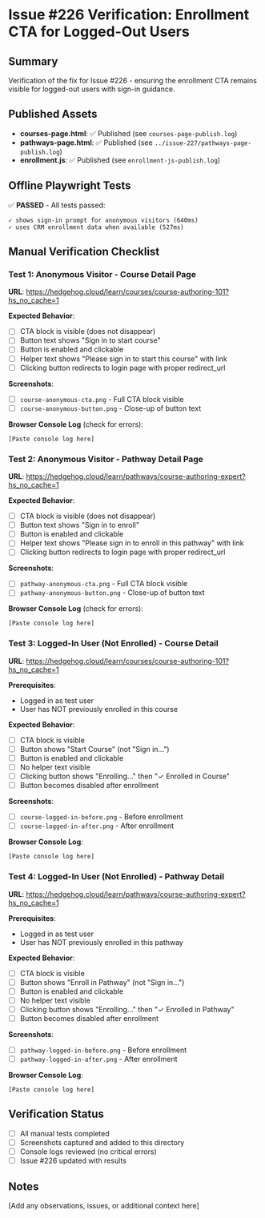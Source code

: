 # Issue #226 Verification: Enrollment CTA for Logged-Out Users

## Summary
Verification of the fix for Issue #226 - ensuring the enrollment CTA remains visible for logged-out users with sign-in guidance.

## Published Assets
- **courses-page.html**: ✅ Published (see `courses-page-publish.log`)
- **pathways-page.html**: ✅ Published (see `../issue-227/pathways-page-publish.log`)
- **enrollment.js**: ✅ Published (see `enrollment-js-publish.log`)

## Offline Playwright Tests
✅ **PASSED** - All tests passed:
```
✓ shows sign-in prompt for anonymous visitors (640ms)
✓ uses CRM enrollment data when available (527ms)
```

## Manual Verification Checklist

### Test 1: Anonymous Visitor - Course Detail Page

**URL**: https://hedgehog.cloud/learn/courses/course-authoring-101?hs_no_cache=1

**Expected Behavior**:
- [ ] CTA block is visible (does not disappear)
- [ ] Button text shows "Sign in to start course"
- [ ] Button is enabled and clickable
- [ ] Helper text shows "Please sign in to start this course" with link
- [ ] Clicking button redirects to login page with proper redirect_url

**Screenshots**:
- [ ] `course-anonymous-cta.png` - Full CTA block visible
- [ ] `course-anonymous-button.png` - Close-up of button text

**Browser Console Log** (check for errors):
```
[Paste console log here]
```

### Test 2: Anonymous Visitor - Pathway Detail Page

**URL**: https://hedgehog.cloud/learn/pathways/course-authoring-expert?hs_no_cache=1

**Expected Behavior**:
- [ ] CTA block is visible (does not disappear)
- [ ] Button text shows "Sign in to enroll"
- [ ] Button is enabled and clickable
- [ ] Helper text shows "Please sign in to enroll in this pathway" with link
- [ ] Clicking button redirects to login page with proper redirect_url

**Screenshots**:
- [ ] `pathway-anonymous-cta.png` - Full CTA block visible
- [ ] `pathway-anonymous-button.png` - Close-up of button text

**Browser Console Log** (check for errors):
```
[Paste console log here]
```

### Test 3: Logged-In User (Not Enrolled) - Course Detail

**URL**: https://hedgehog.cloud/learn/courses/course-authoring-101?hs_no_cache=1

**Prerequisites**:
- Logged in as test user
- User has NOT previously enrolled in this course

**Expected Behavior**:
- [ ] CTA block is visible
- [ ] Button shows "Start Course" (not "Sign in...")
- [ ] Button is enabled and clickable
- [ ] No helper text visible
- [ ] Clicking button shows "Enrolling..." then "✓ Enrolled in Course"
- [ ] Button becomes disabled after enrollment

**Screenshots**:
- [ ] `course-logged-in-before.png` - Before enrollment
- [ ] `course-logged-in-after.png` - After enrollment

**Browser Console Log**:
```
[Paste console log here]
```

### Test 4: Logged-In User (Not Enrolled) - Pathway Detail

**URL**: https://hedgehog.cloud/learn/pathways/course-authoring-expert?hs_no_cache=1

**Prerequisites**:
- Logged in as test user
- User has NOT previously enrolled in this pathway

**Expected Behavior**:
- [ ] CTA block is visible
- [ ] Button shows "Enroll in Pathway" (not "Sign in...")
- [ ] Button is enabled and clickable
- [ ] No helper text visible
- [ ] Clicking button shows "Enrolling..." then "✓ Enrolled in Pathway"
- [ ] Button becomes disabled after enrollment

**Screenshots**:
- [ ] `pathway-logged-in-before.png` - Before enrollment
- [ ] `pathway-logged-in-after.png` - After enrollment

**Browser Console Log**:
```
[Paste console log here]
```

## Verification Status
- [ ] All manual tests completed
- [ ] Screenshots captured and added to this directory
- [ ] Console logs reviewed (no critical errors)
- [ ] Issue #226 updated with results

## Notes
[Add any observations, issues, or additional context here]

